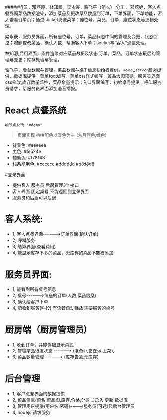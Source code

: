 #####组员：邓燕婷，林知灏，梁永豪，骆飞平（组长）
分工：
邓燕婷，客人点餐界面菜品数据渲染，添加菜品及更改菜品数量到订单，下单界面，下单功能，客人查看订单页；通过socket发送菜单；座位号，菜品，订单，座位状态等逻辑处理。

梁永豪，服务员界面，所有座位号，订单，菜品状态中间的管理及变更，状态监控；增删查改菜品，确认人数，帮助客人下单；socket与“客人”通信处理。

林知灏,后厨界面，条件渲染对应菜品数据及状态,订单，菜品，订单状态最后的管理与变更；库存处理与管理。

骆飞平，后台数据与管理，菜品数据与桌子信息初始表提供，node_server服务提供，数据库提供；菜单foot编写，菜单css样式编写，菜品大图预览，服务员界面css修改,库存数量监控，菜品余量提示；入口界面编写，初始桌号提供；呼叫服务员请求，给服务员界面添加语音播报。



# React 点餐系统

`根节点id为 "#demo" `


>页面实现
###配色以暖色为主 (勿用蓝色,绿色)
+ 背景色: #eeeeee
+ 主色: #fe524e
+ 辅助色: #f78143
+ 线条能用色: #cccccc #dddddd #d8d8d8


#登录界面
+ 提供客人 服务员 后厨管理3个接口
+ 客人界面 固定桌号,不能返回到登录界面
+ 服务员和后厨可以后退

# 客人系统:
+ 1, 客人点餐界面------>订单界面(确认订单)
+ 2, 呼叫服务
+ 3, 结算界面(查看费用)
+ 4, 能显示库存不多的菜品，无库存的菜品不能被添加

# 服务员界面:
+ 1, 能看到所有桌号信息
+ 2, 桌号------>每座的订单(人数,菜品信息)
+ 3, 确认给客户下单
+ 4, 能收到服务(响铃),有语音自动播放 需要服务的桌号

# 厨房端（厨房管理员）
+ 1, 收到订单，并能详细显示菜式
+ 2, 管理菜品进度状态  ------> (准备中,正在做,上菜),
+ 3, 菜品数量管理 ------> (库存告急,无库存)

# 后台管理
+ 1, 客户点餐界面的数据提供
+ 2, 菜品信息(菜名,菜品图,库存,价格,分类...)录入 更新 数据库
+ 3, 管理用户提供(用户名,密码)---->服务员(可选)及后台管理员
+ 4, nodejs 请求服务



